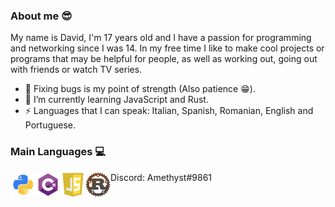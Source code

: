 ### About me 😎
My name is David, I'm 17 years old and I have a passion for programming and networking since I was 14.
In my free time I like to make cool projects or programs that may be helpful for people, as well as working out,
going out with friends or watch TV series.

- 🔨 Fixing bugs is my point of strength (Also patience 😁).
- 🌱 I’m currently learning JavaScript and Rust.
- ⚡ Languages that I can speak: Italian, Spanish, Romanian, English and Portuguese.

### Main Languages 💻
<img align="left" src="https://github.com/Amethyst69/Amethyst69/blob/main/python.png" width="40" alt="Python" />
<img align="left" src="https://github.com/Amethyst69/Amethyst69/blob/main/csharp.png" width="40" alt="C#" />
<img align="left" src="https://github.com/Amethyst69/Amethyst69/blob/main/javascript.png" width="40" alt="JavaScript" />
<img align="left" src="https://github.com/Amethyst69/Amethyst69/blob/main/rust.png" width="40" alt="Rust" />

Discord: Amethyst#9861
